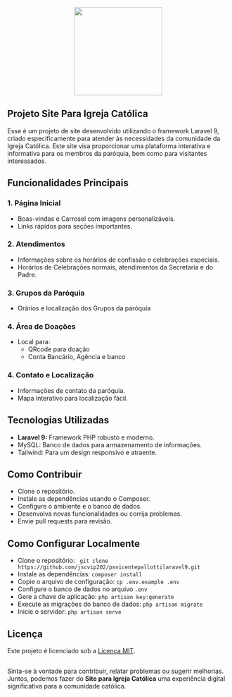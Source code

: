 <div style="text-align:center">
<img src="http://paroquiasaovicentepallotti.org.br/images/logodefault.png" width="200" heigth="auto">
</div>

## Projeto Site Para Igreja Católica
Esse é um projeto de site desenvolvido utilizando o framework Laravel 9, criado especificamente para atender às necessidades da comunidade da Igreja Católica. Este site visa proporcionar uma plataforma interativa e informativa para os membros da paróquia, bem como para visitantes interessados.
## Funcionalidades Principais
### 1. Página Inicial
- Boas-vindas e Carrosel com imagens personalizáveis.
- Links rápidos para seções importantes.
### 2. Atendimentos
- Informações sobre os horários de confissão e celebrações especiais.
- Horários de Celebrações normais, atendimentos da Secretaria e do Padre.
### 3. Grupos da Paróquia
-  Orários e localização dos Grupos da paróquia
### 4. Área de Doações
- Local para:
  - QRcode para doação
  - Conta Bancário, Agência e banco
### 4. Contato e Localização
- Informações de contato da paróquia.
- Mapa interativo para localização fácil.
## Tecnologias Utilizadas
- <b>Laravel 9:</b> Framework PHP robusto e moderno.
- MySQL: Banco de dados para armazenamento de informações.
- Tailwind: Para um design responsivo e atraente.

## Como Contribuir
- Clone o repositório.
- Instale as dependências usando o Composer.
- Configure o ambiente e o banco de dados.
- Desenvolva novas funcionalidades ou corrija problemas.
- Envie pull requests para revisão.
## Como Configurar Localmente
- Clone o repositório: 
  ``` git clone https://github.com/jscvip202/psvicentepallottilaravel9.git```
- Instale as dependências: ```composer install```
- Copie o arquivo de configuração: ```cp .env.example .env```
- Configure o banco de dados no arquivo ```.env```
- Gere a chave de aplicação: ```php artisan key:generate```
- Execute as migrações do banco de dados: ```php artisan migrate```
- Inicie o servidor: ```php artisan serve```
## Licença
Este projeto é licenciado sob a [Licença MIT](https://github.com/jscvip2020/psvicentepallottilaravel9/blob/0941bef7b61965d47ddc28e13164c542ecbb084e/LICENSE).
##

Sinta-se à vontade para contribuir, relatar problemas ou sugerir melhorias. Juntos, podemos fazer do <b>Site para Igreja Católica</b> uma experiência digital significativa para a comunidade católica.
